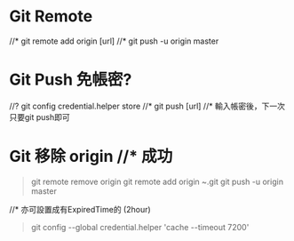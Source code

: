 # Git Remote 

//* git remote add origin [url]
//* git push -u origin master

# Git Push 免帳密?
//? git config credential.helper store
//* git push [url]
//* 輸入帳密後，下一次只要git push即可

# Git 移除 origin //* 成功
> git remote remove origin
> git remote add origin ~.git
> git push -u origin master

//* 亦可設置成有ExpiredTime的 (2hour)
> git config --global credential.helper 'cache --timeout 7200'